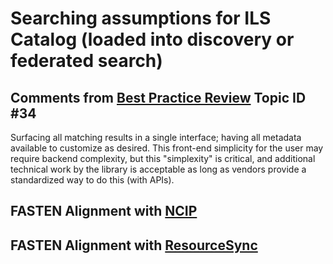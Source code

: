 # Searching assumptions for ILS Catalog (loaded into discovery or federated search)

## Comments from [Best Practice Review][BEST_PRACTICES] Topic ID #34
Surfacing all matching results in a single interface; having all metadata 
available to customize as desired. This front-end simplicity for the 
user may require backend complexity, but this "simplexity" is critical, 
and additional technical work by the library is acceptable as long as 
vendors provide a standardized way to do this (with APIs).

## FASTEN Alignment with [NCIP][NCIP]

## FASTEN Alignment with [ResourceSync][RS]

[BEST_PRACTICES]: https://docs.google.com/spreadsheets/d/1iQrdLVUSCW-0FWlrKNGjZJkB8nPO5Z94pg1Ie8GIKhg/
[NCIP]: http://www.ncip.info/
[RS]: http://www.openarchives.org/rs/toc

